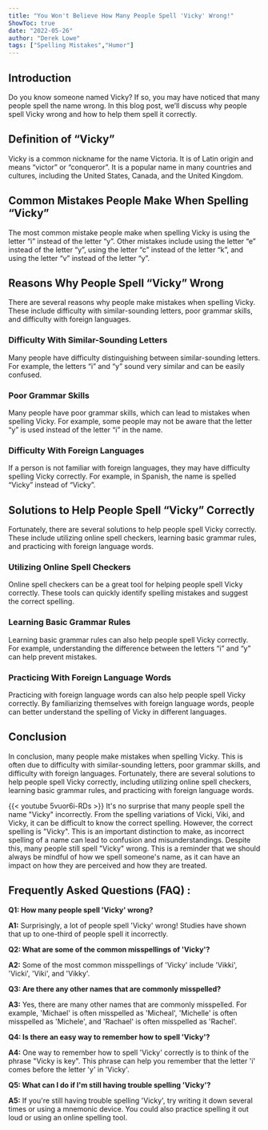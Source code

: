 ```yaml
---
title: "You Won't Believe How Many People Spell 'Vicky' Wrong!"
ShowToc: true 
date: "2022-05-26"
author: "Derek Lowe" 
tags: ["Spelling Mistakes","Humor"]
---
```

## Introduction

Do you know someone named Vicky? If so, you may have noticed that many people spell the name wrong. In this blog post, we’ll discuss why people spell Vicky wrong and how to help them spell it correctly.

## Definition of “Vicky”

Vicky is a common nickname for the name Victoria. It is of Latin origin and means “victor” or “conqueror”. It is a popular name in many countries and cultures, including the United States, Canada, and the United Kingdom.

## Common Mistakes People Make When Spelling “Vicky”

The most common mistake people make when spelling Vicky is using the letter “i” instead of the letter “y”. Other mistakes include using the letter “e” instead of the letter “y”, using the letter “c” instead of the letter “k”, and using the letter “v” instead of the letter “y”.

## Reasons Why People Spell “Vicky” Wrong

There are several reasons why people make mistakes when spelling Vicky. These include difficulty with similar-sounding letters, poor grammar skills, and difficulty with foreign languages.

### Difficulty With Similar-Sounding Letters

Many people have difficulty distinguishing between similar-sounding letters. For example, the letters “i” and “y” sound very similar and can be easily confused.

### Poor Grammar Skills

Many people have poor grammar skills, which can lead to mistakes when spelling Vicky. For example, some people may not be aware that the letter “y” is used instead of the letter “i” in the name.

### Difficulty With Foreign Languages

If a person is not familiar with foreign languages, they may have difficulty spelling Vicky correctly. For example, in Spanish, the name is spelled “Vicky” instead of “Vicky”.

## Solutions to Help People Spell “Vicky” Correctly

Fortunately, there are several solutions to help people spell Vicky correctly. These include utilizing online spell checkers, learning basic grammar rules, and practicing with foreign language words.

### Utilizing Online Spell Checkers

Online spell checkers can be a great tool for helping people spell Vicky correctly. These tools can quickly identify spelling mistakes and suggest the correct spelling.

### Learning Basic Grammar Rules

Learning basic grammar rules can also help people spell Vicky correctly. For example, understanding the difference between the letters “i” and “y” can help prevent mistakes.

### Practicing With Foreign Language Words

Practicing with foreign language words can also help people spell Vicky correctly. By familiarizing themselves with foreign language words, people can better understand the spelling of Vicky in different languages.

## Conclusion

In conclusion, many people make mistakes when spelling Vicky. This is often due to difficulty with similar-sounding letters, poor grammar skills, and difficulty with foreign languages. Fortunately, there are several solutions to help people spell Vicky correctly, including utilizing online spell checkers, learning basic grammar rules, and practicing with foreign language words.

{{< youtube 5vuor6i-RDs >}} 
It's no surprise that many people spell the name "Vicky" incorrectly. From the spelling variations of Vicki, Viki, and Vicky, it can be difficult to know the correct spelling. However, the correct spelling is "Vicky". This is an important distinction to make, as incorrect spelling of a name can lead to confusion and misunderstandings. Despite this, many people still spell "Vicky" wrong. This is a reminder that we should always be mindful of how we spell someone's name, as it can have an impact on how they are perceived and how they are treated.

## Frequently Asked Questions (FAQ) :
**Q1: How many people spell 'Vicky' wrong?**

**A1:** Surprisingly, a lot of people spell 'Vicky' wrong! Studies have shown that up to one-third of people spell it incorrectly.

**Q2: What are some of the common misspellings of 'Vicky'?**

**A2:** Some of the most common misspellings of 'Vicky' include 'Vikki', 'Vicki', 'Viki', and 'Vikky'.

**Q3: Are there any other names that are commonly misspelled?**

**A3:** Yes, there are many other names that are commonly misspelled. For example, 'Michael' is often misspelled as 'Micheal', 'Michelle' is often misspelled as 'Michele', and 'Rachael' is often misspelled as 'Rachel'.

**Q4: Is there an easy way to remember how to spell 'Vicky'?**

**A4:** One way to remember how to spell 'Vicky' correctly is to think of the phrase "Vicky is key". This phrase can help you remember that the letter 'i' comes before the letter 'y' in 'Vicky'.

**Q5: What can I do if I'm still having trouble spelling 'Vicky'?**

**A5:** If you're still having trouble spelling 'Vicky', try writing it down several times or using a mnemonic device. You could also practice spelling it out loud or using an online spelling tool.





